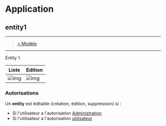 # Application

## entity1

 ---

> [> Modèle](070-model.md#entity1)

  ---

Entity 1.

| Liste | Edition |
| --- | --- |
| ![img](../resources/images/entity/entity.png) | ![img](../resources/images/entity-update.png) |

### Autorisations

Un **entity** est éditable (création, édition, suppression) si :

- Si l'utilisateur a l'autorisation [Administration](010-access.md#ROLE_ADMIN)
- Si l'utilisateur a l'autorisation [utilisateur](010-access.md#ROLE_USER)
